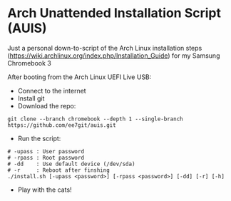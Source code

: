 # Arch Unattended Installation Script (AUIS)

Just a personal down-to-script of the Arch Linux installation steps (https://wiki.archlinux.org/index.php/Installation_Guide) for my Samsung Chromebook 3

After booting from the Arch Linux UEFI Live USB:

* Connect to the internet
* Install git
* Download the repo:

```shell
git clone --branch chromebook --depth 1 --single-branch https://github.com/ee7git/auis.git
```
* Run the script:

```shell
# -upass : User password
# -rpass : Root password
# -dd    : Use default device (/dev/sda)
# -r     : Reboot after finshing
./install.sh [-upass <password>] [-rpass <password>] [-dd] [-r] [-h]
```
* Play with the cats!
